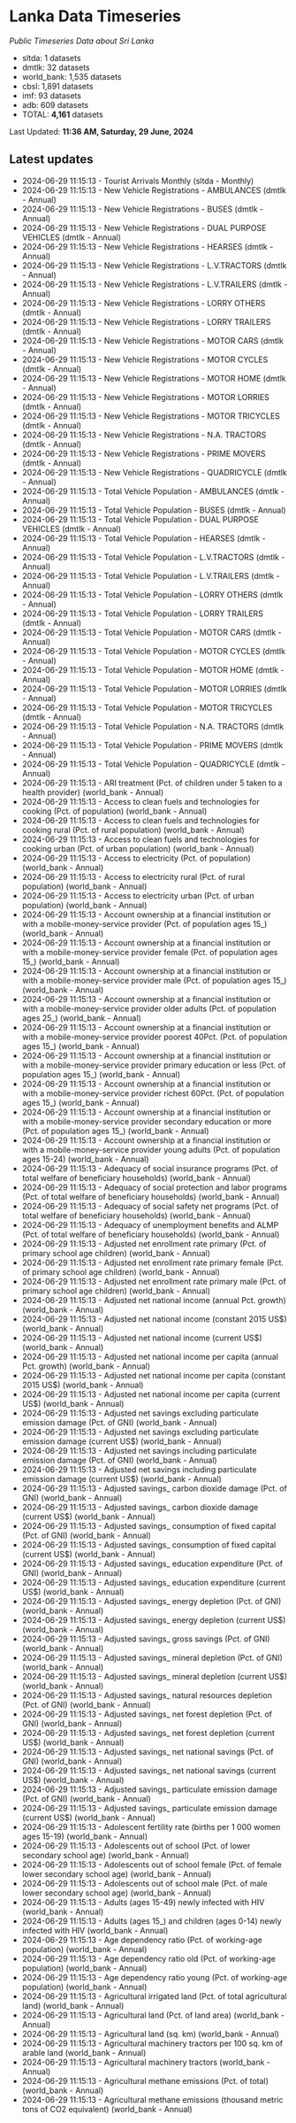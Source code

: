 # Lanka Data Timeseries
*Public Timeseries Data about Sri Lanka*

* sltda: 1 datasets
* dmtlk: 32 datasets
* world_bank: 1,535 datasets
* cbsl: 1,891 datasets
* imf: 93 datasets
* adb: 609 datasets
* TOTAL: **4,161** datasets

Last Updated: **11:36 AM, Saturday, 29 June, 2024**

## Latest updates

* 2024-06-29 11:15:13 - Tourist Arrivals Monthly (sltda - Monthly)
* 2024-06-29 11:15:13 - New Vehicle Registrations - AMBULANCES (dmtlk - Annual)
* 2024-06-29 11:15:13 - New Vehicle Registrations - BUSES (dmtlk - Annual)
* 2024-06-29 11:15:13 - New Vehicle Registrations - DUAL PURPOSE VEHICLES (dmtlk - Annual)
* 2024-06-29 11:15:13 - New Vehicle Registrations - HEARSES (dmtlk - Annual)
* 2024-06-29 11:15:13 - New Vehicle Registrations - L.V.TRACTORS (dmtlk - Annual)
* 2024-06-29 11:15:13 - New Vehicle Registrations - L.V.TRAILERS (dmtlk - Annual)
* 2024-06-29 11:15:13 - New Vehicle Registrations - LORRY OTHERS (dmtlk - Annual)
* 2024-06-29 11:15:13 - New Vehicle Registrations - LORRY TRAILERS (dmtlk - Annual)
* 2024-06-29 11:15:13 - New Vehicle Registrations - MOTOR CARS (dmtlk - Annual)
* 2024-06-29 11:15:13 - New Vehicle Registrations - MOTOR CYCLES (dmtlk - Annual)
* 2024-06-29 11:15:13 - New Vehicle Registrations - MOTOR HOME (dmtlk - Annual)
* 2024-06-29 11:15:13 - New Vehicle Registrations - MOTOR LORRIES (dmtlk - Annual)
* 2024-06-29 11:15:13 - New Vehicle Registrations - MOTOR TRICYCLES (dmtlk - Annual)
* 2024-06-29 11:15:13 - New Vehicle Registrations - N.A. TRACTORS (dmtlk - Annual)
* 2024-06-29 11:15:13 - New Vehicle Registrations - PRIME MOVERS (dmtlk - Annual)
* 2024-06-29 11:15:13 - New Vehicle Registrations - QUADRICYCLE (dmtlk - Annual)
* 2024-06-29 11:15:13 - Total Vehicle Population - AMBULANCES (dmtlk - Annual)
* 2024-06-29 11:15:13 - Total Vehicle Population - BUSES (dmtlk - Annual)
* 2024-06-29 11:15:13 - Total Vehicle Population - DUAL PURPOSE VEHICLES (dmtlk - Annual)
* 2024-06-29 11:15:13 - Total Vehicle Population - HEARSES (dmtlk - Annual)
* 2024-06-29 11:15:13 - Total Vehicle Population - L.V.TRACTORS (dmtlk - Annual)
* 2024-06-29 11:15:13 - Total Vehicle Population - L.V.TRAILERS (dmtlk - Annual)
* 2024-06-29 11:15:13 - Total Vehicle Population - LORRY OTHERS (dmtlk - Annual)
* 2024-06-29 11:15:13 - Total Vehicle Population - LORRY TRAILERS (dmtlk - Annual)
* 2024-06-29 11:15:13 - Total Vehicle Population - MOTOR CARS (dmtlk - Annual)
* 2024-06-29 11:15:13 - Total Vehicle Population - MOTOR CYCLES (dmtlk - Annual)
* 2024-06-29 11:15:13 - Total Vehicle Population - MOTOR HOME (dmtlk - Annual)
* 2024-06-29 11:15:13 - Total Vehicle Population - MOTOR LORRIES (dmtlk - Annual)
* 2024-06-29 11:15:13 - Total Vehicle Population - MOTOR TRICYCLES (dmtlk - Annual)
* 2024-06-29 11:15:13 - Total Vehicle Population - N.A. TRACTORS (dmtlk - Annual)
* 2024-06-29 11:15:13 - Total Vehicle Population - PRIME MOVERS (dmtlk - Annual)
* 2024-06-29 11:15:13 - Total Vehicle Population - QUADRICYCLE (dmtlk - Annual)
* 2024-06-29 11:15:13 - ARI treatment (Pct. of children under 5 taken to a health provider) (world_bank - Annual)
* 2024-06-29 11:15:13 - Access to clean fuels and technologies for cooking (Pct. of population) (world_bank - Annual)
* 2024-06-29 11:15:13 - Access to clean fuels and technologies for cooking rural (Pct. of rural population) (world_bank - Annual)
* 2024-06-29 11:15:13 - Access to clean fuels and technologies for cooking urban (Pct. of urban population) (world_bank - Annual)
* 2024-06-29 11:15:13 - Access to electricity (Pct. of population) (world_bank - Annual)
* 2024-06-29 11:15:13 - Access to electricity rural (Pct. of rural population) (world_bank - Annual)
* 2024-06-29 11:15:13 - Access to electricity urban (Pct. of urban population) (world_bank - Annual)
* 2024-06-29 11:15:13 - Account ownership at a financial institution or with a mobile-money-service provider (Pct. of population ages 15_) (world_bank - Annual)
* 2024-06-29 11:15:13 - Account ownership at a financial institution or with a mobile-money-service provider female (Pct. of population ages 15_) (world_bank - Annual)
* 2024-06-29 11:15:13 - Account ownership at a financial institution or with a mobile-money-service provider male (Pct. of population ages 15_) (world_bank - Annual)
* 2024-06-29 11:15:13 - Account ownership at a financial institution or with a mobile-money-service provider older adults (Pct. of population ages 25_) (world_bank - Annual)
* 2024-06-29 11:15:13 - Account ownership at a financial institution or with a mobile-money-service provider poorest 40Pct. (Pct. of population ages 15_) (world_bank - Annual)
* 2024-06-29 11:15:13 - Account ownership at a financial institution or with a mobile-money-service provider primary education or less (Pct. of population ages 15_) (world_bank - Annual)
* 2024-06-29 11:15:13 - Account ownership at a financial institution or with a mobile-money-service provider richest 60Pct. (Pct. of population ages 15_) (world_bank - Annual)
* 2024-06-29 11:15:13 - Account ownership at a financial institution or with a mobile-money-service provider secondary education or more (Pct. of population ages 15_) (world_bank - Annual)
* 2024-06-29 11:15:13 - Account ownership at a financial institution or with a mobile-money-service provider young adults (Pct. of population ages 15-24) (world_bank - Annual)
* 2024-06-29 11:15:13 - Adequacy of social insurance programs (Pct. of total welfare of beneficiary households) (world_bank - Annual)
* 2024-06-29 11:15:13 - Adequacy of social protection and labor programs (Pct. of total welfare of beneficiary households) (world_bank - Annual)
* 2024-06-29 11:15:13 - Adequacy of social safety net programs (Pct. of total welfare of beneficiary households) (world_bank - Annual)
* 2024-06-29 11:15:13 - Adequacy of unemployment benefits and ALMP (Pct. of total welfare of beneficiary households) (world_bank - Annual)
* 2024-06-29 11:15:13 - Adjusted net enrollment rate primary (Pct. of primary school age children) (world_bank - Annual)
* 2024-06-29 11:15:13 - Adjusted net enrollment rate primary female (Pct. of primary school age children) (world_bank - Annual)
* 2024-06-29 11:15:13 - Adjusted net enrollment rate primary male (Pct. of primary school age children) (world_bank - Annual)
* 2024-06-29 11:15:13 - Adjusted net national income (annual Pct. growth) (world_bank - Annual)
* 2024-06-29 11:15:13 - Adjusted net national income (constant 2015 US$) (world_bank - Annual)
* 2024-06-29 11:15:13 - Adjusted net national income (current US$) (world_bank - Annual)
* 2024-06-29 11:15:13 - Adjusted net national income per capita (annual Pct. growth) (world_bank - Annual)
* 2024-06-29 11:15:13 - Adjusted net national income per capita (constant 2015 US$) (world_bank - Annual)
* 2024-06-29 11:15:13 - Adjusted net national income per capita (current US$) (world_bank - Annual)
* 2024-06-29 11:15:13 - Adjusted net savings excluding particulate emission damage (Pct. of GNI) (world_bank - Annual)
* 2024-06-29 11:15:13 - Adjusted net savings excluding particulate emission damage (current US$) (world_bank - Annual)
* 2024-06-29 11:15:13 - Adjusted net savings including particulate emission damage (Pct. of GNI) (world_bank - Annual)
* 2024-06-29 11:15:13 - Adjusted net savings including particulate emission damage (current US$) (world_bank - Annual)
* 2024-06-29 11:15:13 - Adjusted savings_ carbon dioxide damage (Pct. of GNI) (world_bank - Annual)
* 2024-06-29 11:15:13 - Adjusted savings_ carbon dioxide damage (current US$) (world_bank - Annual)
* 2024-06-29 11:15:13 - Adjusted savings_ consumption of fixed capital (Pct. of GNI) (world_bank - Annual)
* 2024-06-29 11:15:13 - Adjusted savings_ consumption of fixed capital (current US$) (world_bank - Annual)
* 2024-06-29 11:15:13 - Adjusted savings_ education expenditure (Pct. of GNI) (world_bank - Annual)
* 2024-06-29 11:15:13 - Adjusted savings_ education expenditure (current US$) (world_bank - Annual)
* 2024-06-29 11:15:13 - Adjusted savings_ energy depletion (Pct. of GNI) (world_bank - Annual)
* 2024-06-29 11:15:13 - Adjusted savings_ energy depletion (current US$) (world_bank - Annual)
* 2024-06-29 11:15:13 - Adjusted savings_ gross savings (Pct. of GNI) (world_bank - Annual)
* 2024-06-29 11:15:13 - Adjusted savings_ mineral depletion (Pct. of GNI) (world_bank - Annual)
* 2024-06-29 11:15:13 - Adjusted savings_ mineral depletion (current US$) (world_bank - Annual)
* 2024-06-29 11:15:13 - Adjusted savings_ natural resources depletion (Pct. of GNI) (world_bank - Annual)
* 2024-06-29 11:15:13 - Adjusted savings_ net forest depletion (Pct. of GNI) (world_bank - Annual)
* 2024-06-29 11:15:13 - Adjusted savings_ net forest depletion (current US$) (world_bank - Annual)
* 2024-06-29 11:15:13 - Adjusted savings_ net national savings (Pct. of GNI) (world_bank - Annual)
* 2024-06-29 11:15:13 - Adjusted savings_ net national savings (current US$) (world_bank - Annual)
* 2024-06-29 11:15:13 - Adjusted savings_ particulate emission damage (Pct. of GNI) (world_bank - Annual)
* 2024-06-29 11:15:13 - Adjusted savings_ particulate emission damage (current US$) (world_bank - Annual)
* 2024-06-29 11:15:13 - Adolescent fertility rate (births per 1 000 women ages 15-19) (world_bank - Annual)
* 2024-06-29 11:15:13 - Adolescents out of school (Pct. of lower secondary school age) (world_bank - Annual)
* 2024-06-29 11:15:13 - Adolescents out of school female (Pct. of female lower secondary school age) (world_bank - Annual)
* 2024-06-29 11:15:13 - Adolescents out of school male (Pct. of male lower secondary school age) (world_bank - Annual)
* 2024-06-29 11:15:13 - Adults (ages 15-49) newly infected with HIV (world_bank - Annual)
* 2024-06-29 11:15:13 - Adults (ages 15_) and children (ages 0-14) newly infected with HIV (world_bank - Annual)
* 2024-06-29 11:15:13 - Age dependency ratio (Pct. of working-age population) (world_bank - Annual)
* 2024-06-29 11:15:13 - Age dependency ratio old (Pct. of working-age population) (world_bank - Annual)
* 2024-06-29 11:15:13 - Age dependency ratio young (Pct. of working-age population) (world_bank - Annual)
* 2024-06-29 11:15:13 - Agricultural irrigated land (Pct. of total agricultural land) (world_bank - Annual)
* 2024-06-29 11:15:13 - Agricultural land (Pct. of land area) (world_bank - Annual)
* 2024-06-29 11:15:13 - Agricultural land (sq. km) (world_bank - Annual)
* 2024-06-29 11:15:13 - Agricultural machinery tractors per 100 sq. km of arable land (world_bank - Annual)
* 2024-06-29 11:15:13 - Agricultural machinery tractors (world_bank - Annual)
* 2024-06-29 11:15:13 - Agricultural methane emissions (Pct. of total) (world_bank - Annual)
* 2024-06-29 11:15:13 - Agricultural methane emissions (thousand metric tons of CO2 equivalent) (world_bank - Annual)